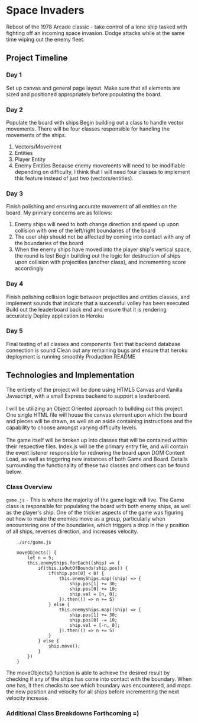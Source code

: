 # Space Invaders
Reboot of the 1978 Arcade classic - take control of a lone ship tasked with fighting off an incoming space invasion. Dodge attacks while at the same time wiping out the enemy fleet.

## Project Timeline

### Day 1
Set up canvas and general page layout. Make sure that all elements are sized and positioned appropriately before populating the board.

### Day 2
Populate the board with ships
Begin building out a class to handle vector movements. There will be four classes responsible for handling the movements of the ships.
1. Vectors/Movement
2. Entities
3. Player Entity
4. Enemy Entities
Because enemy movements will need to be modifiable depending on difficulty, I think that I will need four classes to implement this feature instead of just two (vectors/entities).

### Day 3
Finish polishing and ensuring accurate movement of all entities on the board. My primary concerns are as follows:
1. Enemy ships will need to both change direction and speed up upon collision with one of the left/right boundaries of the board
2. The user ship should not be affected by coming into contact with any of the boundaries of the board
3. When the enemy ships have moved into the player ship's vertical space, the round is lost
Begin building out the logic for destruction of ships upon collision with projectiles (another class), and incrementing score accordingly

### Day 4
Finish polishing collision logic between projectiles and entities classes, and implement sounds that indicate that a successful volley has been executed
Build out the leaderboard back end and ensure that it is rendering accurately
Deploy application to Heroku

### Day 5
Final testing of all classes and components
Test that backend database connection is sound
Clean out any remaining bugs and ensure that heroku deployment is running smoothly
Production README

## Technologies and Implementation
The entirety of the project will be done using HTML5 Canvas and Vanilla Javascript, with a small Express backend to support a leaderboard.
<br/><br/>
I will be utilizing an Object Oriented approach to building out this project. One single HTML file will house the canvas element upon which the board and pieces will be drawn, as well as an aside containing instructions and the capability to choose amongst varying difficulty levels.
<br/><br/>
The game itself will be broken up into classes that will be contained within their respective files. Index.js will be the primary entry file, and will contain the event listener responsible for rednering the board upon DOM Content Load, as well as triggering new instances of both Game and Board. Details surrounding the functionality of these two classes and others can be found below.
### Class Overview
```game.js``` - This is where the majority of the game logic will live. The Game class is responsible for populating the board with both enemy ships, as well as the player's ship. One of the trickier aspects of the game was figuring out how to make the enemies move as a group, particularly when encountering one of the boundaries, which triggers a drop in the y position of all ships, reverses direction, and increases velocity.

```
    ./src/game.js
    
    moveObjects() {
        let n = 5;
        this.enemyShips.forEach((ship) => {
            if(this.isOutOfBounds(ship.pos)) {
                if(ship.pos[0] < 0) {
                    this.enemyShips.map((ship) => {
                        ship.pos[1] += 30;
                        ship.pos[0] += 10;
                        ship.vel = [n, 0];
                    }).then(() => n += 5)
                } else {
                    this.enemyShips.map((ship) => {
                        ship.pos[1] += 30;
                        ship.pos[0] -= 10;
                        ship.vel = [-n, 0];
                    }).then(() => n += 5)
                }
            } else {
                ship.move();
            }
        })
    }
```
The moveObjects() function is able to achieve the desired result by checking if any of the ships has come into contact with the boundary. When one has, it then checks to see which boundary was encountered, and maps the new position and velocity for all ships before incrementing the next velocity increase.

### Additional Class Breakdowns Forthcoming =)
